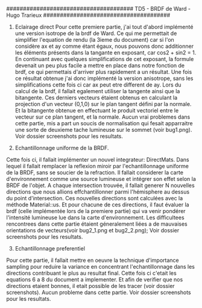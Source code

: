 ######################################
TD5 - BRDF de Ward - Hugo Trarieux
######################################


1. Eclairage direct
Pour cette premiere partie, j'ai tout d'abord implémenté une
version isotrope de la brdf de Ward. Ce qui me permettait de simplifier
l'equation de rendu (la 3ieme du document) car si l'on considère ax et
ay comme étant égaux, nous pouvons donc additionner les éléments présents
dans la tangante en exposant, car cos2 + sin2 = 1. En continuant avec quelques 
simplifications de cet exposant, la formule devenait un peu plus facile a mettre 
en place dans notre fonction de brdf, ce qui permettais d'arriver plus rapidement 
a un résultat. Une fois ce résultat obtenue j'ai donc implémenté la version 
anisotrope, sans les simplifications cette fois ci car ax peut etre different
de ay. Lors du calcul de la brdf, il fallait egalement utiliser la tangente
ainsi que la bitangente. Ces derniers vecteurs étaient obtenus en calculant
la projection d'un vecteur (0,1,0) sur le plan tangent défini par la normale.
Et la bitangente obtenue en effectuant le produit vectoriel entre le vecteur sur ce plan tangent, et la normale. Aucun vrai problemes dans cette partie,
mis a part un soucis de normalisation qui fesait apparraitre une sorte de
deuxieme tache lumineuse sur le sommet (voir bug1.png).
Voir dossier screenshots pour les resultats.


2. Echantillonnage uniforme de la BRDF.

Cette fois ci, il fallait implémenter un nouvel integrateur: DirectMats.
Dans lequel il fallait remplacer la reflexion miroir par l'echantillonnage
uniforme de la BRDF, sans se soucier de la refraction. Il fallait considerer
la carte d'environnement comme une source lumineuse et intégrer son effet
selon la BRDF de l'objet. A chaque intersection trouvée, il fallait generer N nouvelles directions que nous allions effchantillonner parmi l'hémisphere au dessus du point d'intersection. Ces nouvelles directions sont calculées avec la méthode Material::us. Et pour chacune de ces directions, il faut évaluer la brdf (celle implémentée lors de la premiere partie) qui va venir pondérer
l'intensité lumineuse lue dans la carte d'environnement. Les difficultees 
rencontrees dans cette partie étaient géneralement liées a de mauvaises
orientations de vecteurs(voir bug2_1.png et bug2_2.png);
Voir dossier screenshots pour les resultats.

3. Echantillonnage preferentiel

Pour cette partie, il fallait mettre en oeuvre la technique d'importance
sampling pour reduire la variance en concentrant l'echantillonnage dans les
directions contribuant le plus au resultat final. Cette fois ci c'etait les equations 6 a 8 du document a implementer. Et afin de verifier que nos directions
etaient bonnes, il etait possible de les tracer (voir dossier screenshots).
Aucun probleme dans cette partie.
Voir dossier screenshots pour les resultats.
